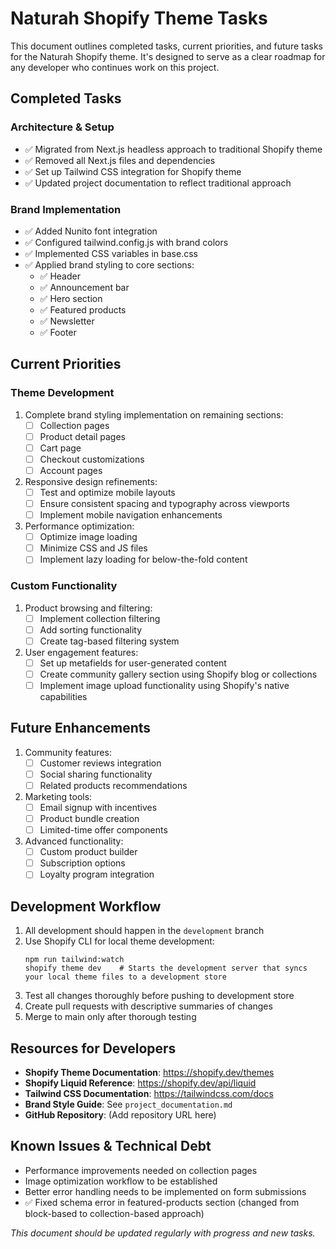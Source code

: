 # Naturah Shopify Theme Tasks

This document outlines completed tasks, current priorities, and future tasks for the Naturah Shopify theme. It's designed to serve as a clear roadmap for any developer who continues work on this project.

## Completed Tasks

### Architecture & Setup
- ✅ Migrated from Next.js headless approach to traditional Shopify theme
- ✅ Removed all Next.js files and dependencies
- ✅ Set up Tailwind CSS integration for Shopify theme
- ✅ Updated project documentation to reflect traditional approach

### Brand Implementation
- ✅ Added Nunito font integration
- ✅ Configured tailwind.config.js with brand colors
- ✅ Implemented CSS variables in base.css
- ✅ Applied brand styling to core sections:
  - ✅ Header
  - ✅ Announcement bar
  - ✅ Hero section
  - ✅ Featured products
  - ✅ Newsletter
  - ✅ Footer

## Current Priorities

### Theme Development
1. Complete brand styling implementation on remaining sections:
   - [ ] Collection pages
   - [ ] Product detail pages
   - [ ] Cart page
   - [ ] Checkout customizations
   - [ ] Account pages

2. Responsive design refinements:
   - [ ] Test and optimize mobile layouts
   - [ ] Ensure consistent spacing and typography across viewports
   - [ ] Implement mobile navigation enhancements

3. Performance optimization:
   - [ ] Optimize image loading
   - [ ] Minimize CSS and JS files
   - [ ] Implement lazy loading for below-the-fold content

### Custom Functionality

1. Product browsing and filtering:
   - [ ] Implement collection filtering
   - [ ] Add sorting functionality
   - [ ] Create tag-based filtering system

2. User engagement features:
   - [ ] Set up metafields for user-generated content
   - [ ] Create community gallery section using Shopify blog or collections
   - [ ] Implement image upload functionality using Shopify's native capabilities

## Future Enhancements

1. Community features:
   - [ ] Customer reviews integration
   - [ ] Social sharing functionality
   - [ ] Related products recommendations

2. Marketing tools:
   - [ ] Email signup with incentives
   - [ ] Product bundle creation
   - [ ] Limited-time offer components

3. Advanced functionality:
   - [ ] Custom product builder
   - [ ] Subscription options
   - [ ] Loyalty program integration

## Development Workflow

1. All development should happen in the `development` branch
2. Use Shopify CLI for local theme development:
   ```
   npm run tailwind:watch
   shopify theme dev    # Starts the development server that syncs your local theme files to a development store
   ```
3. Test all changes thoroughly before pushing to development store
4. Create pull requests with descriptive summaries of changes
5. Merge to main only after thorough testing

## Resources for Developers

- **Shopify Theme Documentation**: https://shopify.dev/themes
- **Shopify Liquid Reference**: https://shopify.dev/api/liquid
- **Tailwind CSS Documentation**: https://tailwindcss.com/docs
- **Brand Style Guide**: See `project_documentation.md`
- **GitHub Repository**: (Add repository URL here)

## Known Issues & Technical Debt

- Performance improvements needed on collection pages
- Image optimization workflow to be established
- Better error handling needs to be implemented on form submissions
- ✅ Fixed schema error in featured-products section (changed from block-based to collection-based approach)

*This document should be updated regularly with progress and new tasks.*